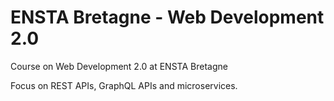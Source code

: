 # ENSTA Bretagne - Web Development 2.0

Course on Web Development 2.0 at ENSTA Bretagne

Focus on REST APIs, GraphQL APIs and microservices.
